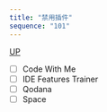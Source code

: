 ```yaml
---
title: "禁用插件"
sequence: "101"
---
```


[UP](/ide/intellij-idea-index.html)


- [ ] Code With Me
- [ ] IDE Features Trainer
- [ ] Qodana
- [ ] Space
